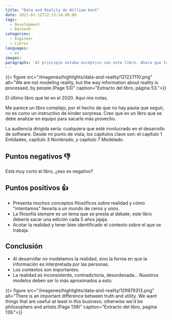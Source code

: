```yaml
---
title: "Data and Reality de William Kent"
date: 2021-01-12T22:13:14-06:00
tags:
  - Development
  - Backend
categories:
  - Engineer
  - Libros
languages:
  - es
images:
paragraphs: 'Al principio estaba escéptico con este libro. Ahora que lo terminé, bien podría catalogarlo como: un libro re básico para el desarrollo de software. Muy bueno para modelar y definir tus estructuras, objetos o tablas. El libro está enfocado al tema de base de datos, pero no está limitado solo a dicho tema.'
---
```


{{< figure src="/imagenes/highlights/data-and-reality/121227110.png" alt="We are not modeling reality, but the way information about reality is processed, by people.(Page 53)" caption="Extracto del libro, página 53.">}}

El último libro que leí en el 2020. Aquí mis notas.

Me parece un libro complejo, por el hecho de que no hay pauta que seguir, no es como un instructivo de kinder sorpresa. Creo que es un libro que se debe analizar en equipo para sacarle más provecho.

La audiencia dirigida sería: cualquiera que esté involucrado en el desarrollo de software. Desde mi punto de vista, los capítulos clave son: el capítulo 1 Entidades, capítulo 3 Nombrado, y capítulo 7 Modelado.

## Puntos negativos 👎

Está muy corto el libro, ¿eso es negativo?

## Puntos positivos 👍

- Presenta muchos conceptos filosóficos sobre realidad y cómo "intentamos" llevarla a un mundo de ceros y unos.
- La filosofía siempre es un tema que se presta al debate, este libro debería sacar una edición cada 5 años jajaja.
- Acotar la realidad y tener bien identificado el contexto sobre el que se trabaja.

## Conclusión

- Al desarrollar no modelamos la realidad, sino la forma en que la información es interpretada por las personas.
- Los contextos son importantes.
- La realidad es inconsistente, contradictoria, desordenada... Nuestros modelos deben ser lo más aproximados a esto.

{{< figure src="/imagenes/highlights/data-and-reality/129979313.png" alt="There is an important difference between truth and utility. We want things that are useful-at least in this business; otherwise we'd be philosophers and artists.(Page 139)" caption="Extracto del libro, pagina 139.">}}
